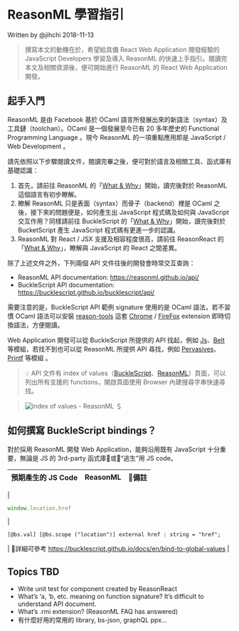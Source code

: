 # ReasonML 學習指引

Written by @jihchi 2018-11-13

> 撰寫本文的動機在於，希望給具備 React Web Application 開發經驗的 JavaScript Developers 學習及導入 ReasonML 的快速上手指引。閱讀完本文及相關資源後，便可開始進行 ReasonML 的 React Web Application 開發。

## 起手入門

ReasonML 是由 Facebook 基於 OCaml 語言所發展出來的新語法（syntax）及工具鏈（toolchan）。OCaml 是一個發展至今已有 20 多年歷史的 Functional Programming Language 。現今 ReasonML 的一項重點應用即是 JavaScript / Web Development 。

請先依照以下步驟閱讀文件，閱讀完畢之後，便可對於語言及相關工具、函式庫有基礎認識：

1. 首先，請前往 ReasonML 的「[What & Why](https://reasonml.github.io/docs/en/what-and-why)」開始，讀完後對於 ReasonML 這個語言有初步瞭解。
1. 瞭解 ReasonML 只是表面（syntax）而骨子（backend）裡是 OCaml 之後，接下來的問題便是，如何產生出 JavaScript 程式碼及如何與 JavaScript 交互作用？同樣請前往 BuckleScript 的「[What & Why](https://bucklescript.github.io/docs/en/what-why)」開始，讀完後對於 BucketScript 產生 JavaScript 程式碼有更進一步的認識。
1. ReasonML 對 React / JSX 支援及相容程度很高，請前往 ReasonReact 的「[What & Why](https://reasonml.github.io/reason-react/docs/en/what-and-why)」，瞭解與 JavaScript 的 React 之間差異。

除了上述文件之外，下列兩個 API 文件往後的開發會時常交互查詢：

- ReasonML API documentation: https://reasonml.github.io/api/
- BuckleScript API documentation: https://bucklescript.github.io/bucklescript/api/

需要注意的是，BuckleScript API 範例 signature 使用的是 OCaml 語法，若不習慣 OCaml 語法可以安裝 [reason-tools](https://github.com/reasonml/reason-tools) 這套 [Chrome](https://chrome.google.com/webstore/detail/reason-tools/kmdelnjbembbiodplmhgfjpecibfhadd) / [FireFox](https://addons.mozilla.org/en-US/firefox/addon/reason-tools/) extension 即時切換語法，方便閱讀。

Web Application 開發可以從 BuckleScript 所提供的 API 找起，例如 [Js](https://bucklescript.github.io/bucklescript/api/Js.html)、[Belt](https://bucklescript.github.io/bucklescript/api/Belt.html) 等模組，若找不到也可以從 ReasonML 所提供 API 尋找，例如 [Pervasives](https://reasonml.github.io/api/Pervasives.html)、[Printf](https://reasonml.github.io/api/Printf.html) 等模組 。
> 💡 API 文件有 index of values（[BuckleScript](https://bucklescript.github.io/bucklescript/api/index_values.html)、[ReasonML](https://reasonml.github.io/api/index_values.html)）頁面，可以列出所有支援的 functions，開啟頁面使用 Browser 內建搜尋字串快速尋找。

> ![index of values - ReasonML](raw/index_of_values_re.jpg)
＄
## 如何撰寫 BuckleScript bindings？

對於採用 ReasonML 開發 Web Application，能夠沿用既有 JavaScript 十分重要，無論是 JS 的 3rd-party 函式庫或“逃生”用 JS code。

| 預期產生的 JS Code | ReasonML | 備註 |
| :------------ |:---------------:|:---------------:|
|
```js
window.location.href
```
 |
```re
[@bs.val] [@bs.scope ("location")] external href : string = "href";
```
 | 詳細可參考 https://bucklescript.github.io/docs/en/bind-to-global-values |

## Topics TBD
- Write unit test for component created by ReasonReact
- What’s ‘a, ‘b, etc. meaning on function signature? It’s difficult to understand API document.
- What’s .rmi extension? (ReasonML FAQ has answered)
- 有什麼好用的常用的 library, bs-json, graphQL ppx...
